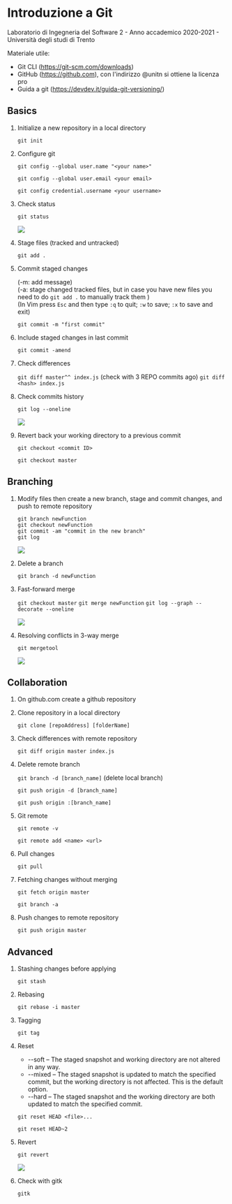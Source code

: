 # Introduzione a Git
Laboratorio di Ingegneria del Software 2 - Anno accademico 2020-2021 - Università degli studi di Trento

Materiale utile:
- Git CLI (https://git-scm.com/downloads)
- GitHub (https://github.com), con l'indirizzo @unitn si ottiene la licenza pro
- Guida a git (https://devdev.it/guida-git-versioning/)


## Basics

1. Initialize a new repository in a local directory

    `git init`  

1. Configure git

    `git config --global user.name "<your name>"`
    
    `git config --global user.email <your email>`
    
    `git config credential.username <your username>`

1. Check status

    `git status`

    ![](master.png)

1. Stage files (tracked and untracked)

    `git add .`
    
1. Commit staged changes

    (-m: add message)  
    (-a: stage changed tracked files, but in case you have new files you need to do `git add .` to manually track them )    
    (In Vim press `Esc` and then type `:q` to quit; `:w` to save; `:x` to save and exit)

    `git commit -m "first commit"`

1. Include staged changes in last commit

    `git commit -amend`

1. Check differences

    `git diff master^^ index.js` (check with 3 REPO commits ago)
    `git diff <hash> index.js `

1. Check commits history

    `git log --oneline`

    ![](statusVsLog.png)

1. Revert back your working directory to a previous commit

    `git checkout <commit ID>`

    `git checkout master`



## Branching

1. Modify files then create a new branch, stage and commit changes, and push to remote repository

    `git branch newFunction`  
    `git checkout newFunction`  
    `git commit -am "commit in the new branch"`   
    `git log`

    ![](branches.png)

1. Delete a branch

    `git branch -d newFunction`

1. Fast-forward merge

    `git checkout master`
    `git merge newFunction`
    `git log --graph --decorate --oneline`

    ![](fastForward.png)

1. Resolving conflicts in 3-way merge 

    `git mergetool`

    ![](3waymerge.png)



## Collaboration

1. On github.com create a github repository

1. Clone repository in a local directory

    `git clone [repoAddress] [folderName]`

1. Check differences with remote repository
    
    `git diff origin master index.js `

1. Delete remote branch

    `git branch -d [branch_name]` (delete local branch)

    `git push origin -d [branch_name]`

    `git push origin :[branch_name]`

1. Git remote

    `git remote -v`

    `git remote add <name> <url>`

1. Pull changes

    `git pull`

1. Fetching changes without merging

    `git fetch origin master`

    `git branch -a`

1. Push changes to remote repository

    `git push origin master`



## Advanced

1. Stashing changes before applying

    `git stash`

1. Rebasing

    `git rebase -i master`

1. Tagging

    `git tag`

1. Reset
    - --soft – The staged snapshot and working directory are not altered in any way.
    - --mixed – The staged snapshot is updated to match the specified commit, but the working directory is not affected. This is the default option.
    - --hard – The staged snapshot and the working directory are both updated to match the specified commit.

    `git reset HEAD <file>...`

    `git reset HEAD~2`

1. Revert

    `git revert`

    ![](revertReset.png)

1. Check with gitk

    `gitk`




